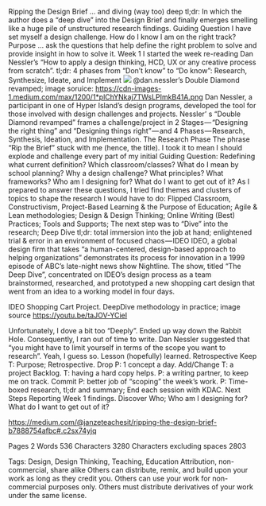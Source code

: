 Ripping the Design Brief
… and diving (way too) deep 
tl;dr: In which the author does a “deep dive” into the Design Brief and finally emerges smelling like a huge pile of unstructured research findings.
Guiding Question
I have set myself a design challenge. How do I know I am on the right track?
Purpose
… ask the questions that help define the right problem to solve and provide insight in how to solve it.
Week 1
I started the week re-reading Dan Nessler’s “How to apply a design thinking, HCD, UX or any creative process from scratch”. 
tl;dr: 4 phases from “Don’t know” to “Do know”: Research, Synthesize, Ideate, and Implement
<img class="progressiveMedia-noscript js-progressiveMedia-inner" src="https://cdn-images-1.medium.com/max/600/1*gUgqDVc4fd7fYjmmzNQzjw.png">
@dan.nessler’s Double Diamond revamped; image soruice: https://cdn-images-1.medium.com/max/1200/1*plChYNkaj7TWsLPImkB41A.png
Dan Nessler, a participant in one of Hyper Island’s design programs, developed the tool for those involved with design challenges and projects. Nessler’ s “Double Diamond revamped” frames a challenge/project in 2 Stages — “Designing the right thing” and “Designing things right” — and 4 Phases — Research, Synthesis, Ideation, and Implementation.
The Research Phase
The phrase “Rip the Brief” stuck with me (hence, the title). I took it to mean I should explode and challenge every part of my initial Guiding Question: Redefining what current definition? Which classroom/classes? What do I mean by school planning? Why a design challenge? What principles? What frameworks? Who am I designing for? What do I want to get out of it?
As I prepared to answer these questions, I tried find themes and clusters of topics to shape the research I would have to do: Flipped Classroom, Constructivism, Project-Based Learning & the Purpose of Education; Agile & Lean methodologies; Design & Design Thinking; Online Writing (Best) Practices; Tools and Supports;
The next step was to “Dive” into the research; 
Deep Dive
tl;dr: total immersion into the job at hand; enlightened trial & error in an environment of focused chaos — IDEO
IDEO, a global design firm that takes “a human-centered, design-based approach to helping organizations” demonstrates its process for innovation in a 1999 episode of ABC’s late-night news show Nightline. The show, titled “The Deep Dive”, concentrated on IDEO’s design process as a team brainstormed, researched, and prototyped a new shopping cart design that went from an idea to a working model in four days.

IDEO Shopping Cart Project. DeepDive methodology in practice; image source https://youtu.be/taJOV-YCieI


Unfortunately, I dove a bit too “Deeply”. Ended up way down the Rabbit Hole. Consequently, I ran out of time to write. Dan Nessler suggested that “you might have to limit yourself in terms of the scope you want to research”. Yeah, I guess so.
Lesson (hopefully) learned.
Retrospective
Keep
 T: Purpose; Retrospective.
Drop
 P: 1 concept a day.
Add/Change
T: a project Backlog.
T: having a hard copy helps.
P: a writing partner, to keep me on track.
Commit
P: better job of “scoping” the week’s work.
P: Time-boxed research, tl;dr and summary; End each session with KDAC.
Next Steps
Reporting Week 1 findings.
Discover Who; Who am I designing for? What do I want to get out of it?

https://medium.com/@janzeteachesit/ripping-the-design-brief-b7888754afbc#.c2sx74yjq

Pages 2
Words 536
Characters 3280
Characters excluding spaces 2803

Tags: Design, Design Thinking, Teaching, Education
Attribution, non-commercial, share alike
Others can distribute, remix, and build upon your work as long as they credit you.
Others can use your work for non-commercial purposes only.
Others must distribute derivatives of your work under the same license.


